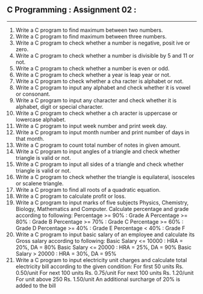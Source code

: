 ## C Programming : Assignment 02 :  
 
------------------------------------------------------------------------
1. Write a C program to find maximum between two numbers.
2. Write a C program to find maximum between three numbers.
3. Write a C program to check whether a number is negative, posit   ive or zero.
4. Write a C program to check whether a number is divisible by 5 and 11 or not.
5. Write a C program to check whether a number is even or odd.
6. Write a C program to check whether a year is leap year or not.
7. Write a C program to check whether a cha racter is alphabet or not.   
8. Write a C program to input any alphabet and check whether it is vowel or consonant.
9. Write a C program to input any character and check whether it is alphabet, digit or special character.
10. Write a C program to check whether a ch aracter is uppercase or lowercase alphabet.
11. Write a C program to input week number and print week day.
12. Write a C program to input month number and print number of days in that month.
13. Write a C program to count total number of notes in given amount.   
14. Write a C program to input angles of a triangle and check whether triangle is valid or not.
15. Write a C program to input all sides of a triangle and check whether triangle is valid or not.
16. Write a C program to check whether the triangle is equilateral, isosceles or scalene triangle.
17. Write a C program to find all roots of a quadratic equation.
18. Write a C program to calculate profit or loss.  
19. Write a C program to input marks of five subjects Physics, Chemistry, Biology, Mathematics and Computer. Calculate percentage and grade according to following:
    Percentage >= 90% : Grade A
    Percentage >= 80% : Grade B
    Percentage >= 70% : Grade C
    Percentage >= 60% : Grade D
    Percentage >= 40% : Grade E
    Percentage < 40% : Grade F  
20. Write a C program to input basic salary of an employee and calculate its Gross salary according to following:
    Basic Salary <= 10000 : HRA = 20%, DA = 80%
    Basic Salary <= 20000 : HRA = 25%, DA = 90%
    Basic Salary > 20000 : HRA = 30%, DA = 95%  
21. Write a C program to input electricity unit charges and calculate total electricity bill according to the given condition:
    For first 50 units Rs. 0.50/unit
    For next 100 units Rs. 0.75/unit
    For next 100 units Rs. 1.20/unit
    For unit above 250 Rs. 1.50/unit
    An additional surcharge of 20% is added to the bill
